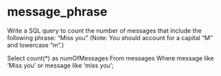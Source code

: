 # message_phrase
Write a SQL query to count the number of messages that  include the following phrase:  “Miss you”  (Note: You should account for a capital “M” and lowercase “m”.)

Select count(*) as numOfMessages
From messages
Where message like ‘Miss you’ or message like ‘miss you’;
